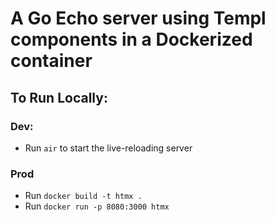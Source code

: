 # A Go Echo server using Templ components in a Dockerized container

## To Run Locally:
### Dev:
- Run `air` to start the live-reloading server
### Prod
- Run `docker build -t htmx .`
- Run `docker run -p 8080:3000 htmx`
